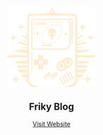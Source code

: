 <a name="readme-top"></a>

<!-- PROJECT LOGO -->
<br />
<div align="center">
  <img src="./public/img/Logosensefondo.png" alt="Logo" width="200" height="180">
  <h2 align="center">Friky Blog</h2>
  <a href="https://code-blog-lime.vercel.app/">Visit Website</a>
</div>
